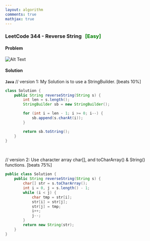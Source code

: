 ```yaml
---
layout: algorithm
comments: true
mathjax: true
---
```


### LeetCode 344 - Reverse String &nbsp; <span style="color:green;">[Easy]</span>

#### Problem

![Alt Text]({{site.baseurl}}/algorithms/leetcode/images/leetcode344.png "LeetCode 344 - Reverse String")


#### Solution

**`Java`**
// version 1: My Solution is to use a StringBuilder. [beats 10%]
```java
class Solution {
    public String reverseString(String s) {
        int len = s.length();
        StringBuilder sb = new StringBuilder();

        for (int i = len - 1; i >= 0; i--) {
            sb.append(s.charAt(i));
        }

        return sb.toString();
    }
}
```

<br>

// version 2: Use character array char[], and toCharArray() & String() functions. [beats 75%]
```java
public class Solution {
    public String reverseString(String s) {
        char[] str = s.toCharArray();
        int i = 0, j = s.length() - 1;
        while (i < j) {
            char tmp = str[i];
            str[i] = str[j];
            str[j] = tmp;
            i++;
            j--;
        }
        return new String(str);
    }
}
```

<br><br>
